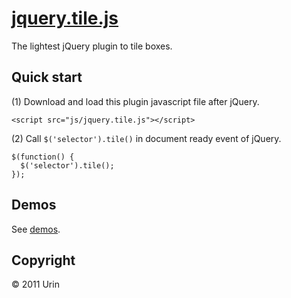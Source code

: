 # [jquery.tile.js](//urin.github.com/jquery.tile.js/)
The lightest jQuery plugin to tile boxes.

## Quick start
(1) Download and load this plugin javascript file after jQuery.  

    <script src="js/jquery.tile.js"></script>

(2) Call `$('selector').tile()` in document ready event of jQuery.  

    $(function() {
      $('selector').tile();
    });

## Demos
See [demos](//urin.github.com/jquery.tile.js/).

## Copyright
&copy; 2011 Urin

